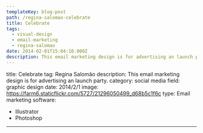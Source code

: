 ```yaml
---
templateKey: blog-post
path: /regina-salomao-celebrate
title: Celebrate
tags:
  - visual-design
  - email-marketing
  - regina-salomao
date: 2014-02-01T15:04:10.000Z
description: This email marketing design is for advertising an launch party.
---
```


title: Celebrate
tag: Regina Salomão
description: This email marketing design is for advertising an launch party.
category: social media
field: graphic design
date: 2014/2/1
image: https://farm6.staticflickr.com/5727/21296050499_d68b5c1f6c
type: Email marketing
software:
- Illustrator
- Photoshop
---
